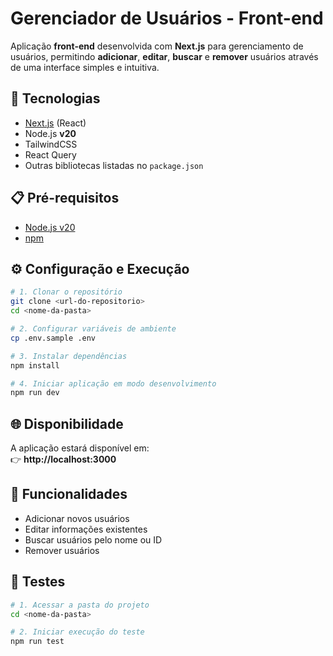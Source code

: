 # Gerenciador de Usuários - Front-end

Aplicação **front-end** desenvolvida com **Next.js** para gerenciamento de usuários, permitindo **adicionar**, **editar**, **buscar** e **remover** usuários através de uma interface simples e intuitiva.

## 🚀 Tecnologias

- [Next.js](https://nextjs.org/) (React)
- Node.js **v20**
- TailwindCSS
- React Query
- Outras bibliotecas listadas no `package.json`

## 📋 Pré-requisitos

- [Node.js v20](https://nodejs.org/)
- [npm](https://www.npmjs.com/)

## ⚙️ Configuração e Execução

```bash
# 1. Clonar o repositório
git clone <url-do-repositorio>
cd <nome-da-pasta>

# 2. Configurar variáveis de ambiente
cp .env.sample .env

# 3. Instalar dependências
npm install

# 4. Iniciar aplicação em modo desenvolvimento
npm run dev
```

## 🌐 Disponibilidade

A aplicação estará disponível em:  
👉 **http://localhost:3000**

## 📌 Funcionalidades

- Adicionar novos usuários
- Editar informações existentes
- Buscar usuários pelo nome ou ID
- Remover usuários

## 🧪 Testes

```bash
# 1. Acessar a pasta do projeto
cd <nome-da-pasta>

# 2. Iniciar execução do teste
npm run test
```
